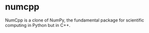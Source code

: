 # numcpp
NumCpp is a clone of NumPy, the fundamental package for scientific computing in Python but in C++.
